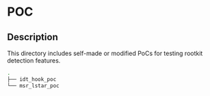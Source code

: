 # POC

## Description

This directory includes self-made or modified PoCs for testing rootkit detection features.

```bash
.
├── idt_hook_poc
└── msr_lstar_poc
```